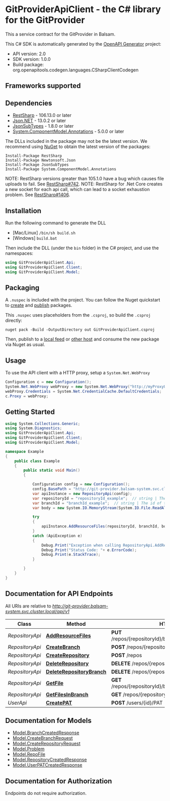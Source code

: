 # GitProviderApiClient - the C# library for the GitProvider

This a service contract for the GitProvider in Balsam.

This C# SDK is automatically generated by the [OpenAPI Generator](https://openapi-generator.tech) project:

- API version: 2.0
- SDK version: 1.0.0
- Build package: org.openapitools.codegen.languages.CSharpClientCodegen

<a id="frameworks-supported"></a>
## Frameworks supported

<a id="dependencies"></a>
## Dependencies

- [RestSharp](https://www.nuget.org/packages/RestSharp) - 106.13.0 or later
- [Json.NET](https://www.nuget.org/packages/Newtonsoft.Json/) - 13.0.2 or later
- [JsonSubTypes](https://www.nuget.org/packages/JsonSubTypes/) - 1.8.0 or later
- [System.ComponentModel.Annotations](https://www.nuget.org/packages/System.ComponentModel.Annotations) - 5.0.0 or later

The DLLs included in the package may not be the latest version. We recommend using [NuGet](https://docs.nuget.org/consume/installing-nuget) to obtain the latest version of the packages:
```
Install-Package RestSharp
Install-Package Newtonsoft.Json
Install-Package JsonSubTypes
Install-Package System.ComponentModel.Annotations
```

NOTE: RestSharp versions greater than 105.1.0 have a bug which causes file uploads to fail. See [RestSharp#742](https://github.com/restsharp/RestSharp/issues/742).
NOTE: RestSharp for .Net Core creates a new socket for each api call, which can lead to a socket exhaustion problem. See [RestSharp#1406](https://github.com/restsharp/RestSharp/issues/1406).

<a id="installation"></a>
## Installation
Run the following command to generate the DLL
- [Mac/Linux] `/bin/sh build.sh`
- [Windows] `build.bat`

Then include the DLL (under the `bin` folder) in the C# project, and use the namespaces:
```csharp
using GitProviderApiClient.Api;
using GitProviderApiClient.Client;
using GitProviderApiClient.Model;
```
<a id="packaging"></a>
## Packaging

A `.nuspec` is included with the project. You can follow the Nuget quickstart to [create](https://docs.microsoft.com/en-us/nuget/quickstart/create-and-publish-a-package#create-the-package) and [publish](https://docs.microsoft.com/en-us/nuget/quickstart/create-and-publish-a-package#publish-the-package) packages.

This `.nuspec` uses placeholders from the `.csproj`, so build the `.csproj` directly:

```
nuget pack -Build -OutputDirectory out GitProviderApiClient.csproj
```

Then, publish to a [local feed](https://docs.microsoft.com/en-us/nuget/hosting-packages/local-feeds) or [other host](https://docs.microsoft.com/en-us/nuget/hosting-packages/overview) and consume the new package via Nuget as usual.

<a id="usage"></a>
## Usage

To use the API client with a HTTP proxy, setup a `System.Net.WebProxy`
```csharp
Configuration c = new Configuration();
System.Net.WebProxy webProxy = new System.Net.WebProxy("http://myProxyUrl:80/");
webProxy.Credentials = System.Net.CredentialCache.DefaultCredentials;
c.Proxy = webProxy;
```

<a id="getting-started"></a>
## Getting Started

```csharp
using System.Collections.Generic;
using System.Diagnostics;
using GitProviderApiClient.Api;
using GitProviderApiClient.Client;
using GitProviderApiClient.Model;

namespace Example
{
    public class Example
    {
        public static void Main()
        {

            Configuration config = new Configuration();
            config.BasePath = "http://git-provider.balsam-system.svc.cluster.local/api/v1";
            var apiInstance = new RepositoryApi(config);
            var repositoryId = "repositoryId_example";  // string | The id of the repository.
            var branchId = "branchId_example";  // string | The id of the branch.
            var body = new System.IO.MemoryStream(System.IO.File.ReadAllBytes("/path/to/file.txt"));  // System.IO.Stream? | zip file with resource files (optional) 

            try
            {
                apiInstance.AddResourceFiles(repositoryId, branchId, body);
            }
            catch (ApiException e)
            {
                Debug.Print("Exception when calling RepositoryApi.AddResourceFiles: " + e.Message );
                Debug.Print("Status Code: "+ e.ErrorCode);
                Debug.Print(e.StackTrace);
            }

        }
    }
}
```

<a id="documentation-for-api-endpoints"></a>
## Documentation for API Endpoints

All URIs are relative to *http://git-provider.balsam-system.svc.cluster.local/api/v1*

Class | Method | HTTP request | Description
------------ | ------------- | ------------- | -------------
*RepositoryApi* | [**AddResourceFiles**](docs/RepositoryApi.md#addresourcefiles) | **PUT** /repos/{repositoryId}/branches/{branchId}/resources | 
*RepositoryApi* | [**CreateBranch**](docs/RepositoryApi.md#createbranch) | **POST** /repos/{repositoryId}/branches | 
*RepositoryApi* | [**CreateRepository**](docs/RepositoryApi.md#createrepository) | **POST** /repos | 
*RepositoryApi* | [**DeleteRepository**](docs/RepositoryApi.md#deleterepository) | **DELETE** /repos/{repositoryId} | 
*RepositoryApi* | [**DeleteRepositoryBranch**](docs/RepositoryApi.md#deleterepositorybranch) | **DELETE** /repos/{repositoryId}/branches/{branchId} | 
*RepositoryApi* | [**GetFile**](docs/RepositoryApi.md#getfile) | **GET** /repos/{repositoryId}/branches/{branchId}/files/{fileId} | 
*RepositoryApi* | [**GetFilesInBranch**](docs/RepositoryApi.md#getfilesinbranch) | **GET** /repos/{repositoryId}/branches/{branchId}/files | 
*UserApi* | [**CreatePAT**](docs/UserApi.md#createpat) | **POST** /users/{id}/PAT | 


<a id="documentation-for-models"></a>
## Documentation for Models

 - [Model.BranchCreatedResponse](docs/BranchCreatedResponse.md)
 - [Model.CreateBranchRequest](docs/CreateBranchRequest.md)
 - [Model.CreateRepositoryRequest](docs/CreateRepositoryRequest.md)
 - [Model.Problem](docs/Problem.md)
 - [Model.RepoFile](docs/RepoFile.md)
 - [Model.RepositoryCreatedResponse](docs/RepositoryCreatedResponse.md)
 - [Model.UserPATCreatedResponse](docs/UserPATCreatedResponse.md)


<a id="documentation-for-authorization"></a>
## Documentation for Authorization

Endpoints do not require authorization.

